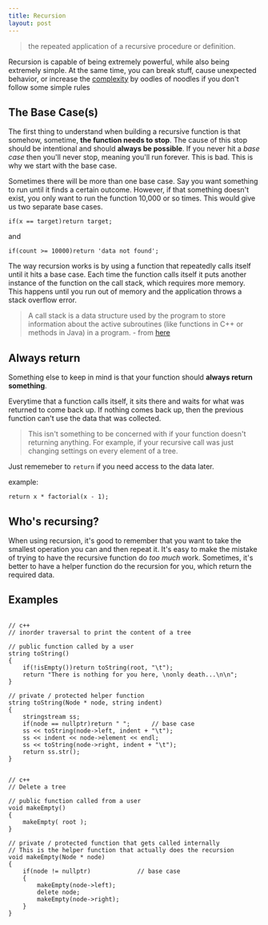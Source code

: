 ```yaml
---
title: Recursion
layout: post
---
```


> the repeated application of a recursive procedure or definition.

Recursion is capable of being extremely powerful, while also being extremely simple. At the same time, you can break stuff, cause unexpected behavior, or increase the [complexity](http://www.adamtew.com/2016/01/04/How-To-Big-O.html) by oodles of noodles if you don't follow some simple rules

## The Base Case(s)

The first thing to understand when building a recursive function is that somehow, sometime, __the function needs to stop__. The cause of this stop should be intentional and should __always be possible__. If you never hit a _base case_ then you'll never stop, meaning you'll run forever. This is bad. This is why we start with the base case.

Sometimes there will be more than one base case. Say you want something to run until it finds a certain outcome. However, if that something doesn't exist, you only want to run the function 10,000 or so times. This would give us two separate base cases.

`if(x == target)return target;`

and 

`if(count >= 10000)return 'data not found';`

The way recursion works is by using a function that repeatedly calls itself until it hits a base case. Each time the function calls itself it puts another instance of the function on the call stack, which requires more memory. This happens until you run out of memory and the application throws a stack overflow error.

> A call stack is a data structure used by the program to store information about the active subroutines (like functions in C++ or methods in Java) in a program. - from [here](http://www.programmerinterview.com/index.php/recursion/explanation-of-recursion/)

## Always return

Something else to keep in mind is that your function should __always return something__. 

Everytime that a function calls itself, it sits there and waits for what was returned to come back up. If nothing comes back up, then the previous function can't use the data that was collected.

> This isn't something to be concerned with if your function doesn't returning anything. For example, if your recursive call was just changing settings on every element of a tree.

Just rememeber to `return` if you need access to the data later.

example:

`return x * factorial(x - 1);`

## Who's recursing?

When using recursion, it's good to remember that you want to take the smallest operation you can and then repeat it. It's easy to make the mistake of trying to have the recursive function do _too much_ work. Sometimes, it's better to have a helper function do the recursion for you, which return the required data.

## Examples

~~~

// c++
// inorder traversal to print the content of a tree

// public function called by a user
string toString()
{
    if(!isEmpty())return toString(root, "\t");
    return "There is nothing for you here, \nonly death...\n\n";
}

// private / protected helper function
string toString(Node * node, string indent)
{
    stringstream ss;
    if(node == nullptr)return " ";      // base case
    ss << toString(node->left, indent + "\t");
    ss << indent << node->element << endl;
    ss << toString(node->right, indent + "\t");
    return ss.str();
}
~~~

~~~

// c++
// Delete a tree 

// public function called from a user
void makeEmpty()
{
    makeEmpty( root );
}

// private / protected function that gets called internally
// This is the helper function that actually does the recursion
void makeEmpty(Node * node)
{
    if(node != nullptr)             // base case
    {
        makeEmpty(node->left);
        delete node;
        makeEmpty(node->right);
    }
}

~~~